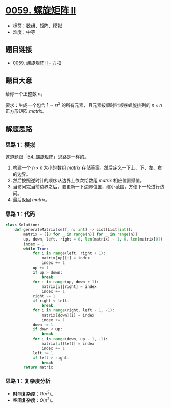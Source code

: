 # [0059. 螺旋矩阵 II](https://leetcode.cn/problems/spiral-matrix-ii/)

- 标签：数组、矩阵、模拟
- 难度：中等

## 题目链接

- [0059. 螺旋矩阵 II - 力扣](https://leetcode.cn/problems/spiral-matrix-ii/)

## 题目大意

给你一个正整数 $n$。

要求：生成一个包含 $1 \sim n^2$ 的所有元素，且元素按顺时针顺序螺旋排列的 $n \times n$ 正方形矩阵 $matrix$。

## 解题思路

### 思路 1：模拟

这道题跟「[54. 螺旋矩阵](https://leetcode.cn/problems/spiral-matrix/)」思路是一样的。

1. 构建一个 $n \times n$ 大小的数组 $matrix$ 存储答案。然后定义一下上、下、左、右的边界。
2. 然后按照逆时针的顺序从边界上依次给数组 $matrix$ 相应位置赋值。
3. 当访问完当前边界之后，要更新一下边界位置，缩小范围，方便下一轮进行访问。
4. 最后返回 $matrix$。

### 思路 1：代码

```python
class Solution:
    def generateMatrix(self, n: int) -> List[List[int]]:
        matrix = [[0 for _ in range(n)] for _ in range(n)]
        up, down, left, right = 0, len(matrix) - 1, 0, len(matrix[0]) - 1
        index = 1
        while True:
            for i in range(left, right + 1):
                matrix[up][i] = index
                index += 1
            up += 1
            if up > down:
                break
            for i in range(up, down + 1):
                matrix[i][right] = index
                index += 1
            right -= 1
            if right < left:
                break
            for i in range(right, left - 1, -1):
                matrix[down][i] = index
                index += 1
            down -= 1
            if down < up:
                break
            for i in range(down, up - 1, -1):
                matrix[i][left] = index
                index += 1
            left += 1
            if left > right:
                break
        return matrix
```

### 思路 1：复杂度分析

- **时间复杂度**：$O(n^2)$。
- **空间复杂度**：$O(n^2)$。

